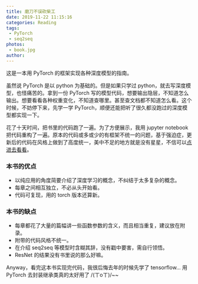 ```yaml
---
title: 磨刀不误砍柴工
date: 2019-11-22 11:15:16
categories: Reading
tags:
 - PyTorch
 - seq2seq
photos:
 - book.jpg
author: 
---
```


这是一本用 PyTorch 的框架实现各种深度模型的指南。

虽然说 PyTorch 是以 python 为基础的。但是如果只学过 python，就去写深度模型，也怪痛苦的。拿到一份 PyTorch 写的模型代码，想要输出隐层，不知道怎么输出。想要看看各种权重变化，不知道查哪里。甚至查文档都不知道怎么看。这个时候，不妨停下来，先学一学 PyTorch，顺便还能把听了很久都没跑过的深度模型都实现一下。

花了十天时间，把书里的代码跑了一遍。为了方便展示，我用 jupyter notebook 把代码重构了一遍。原本的代码或多或少的有框架不统一的问题，基于强迫症，更新后的代码在风格上做到了高度统一，美中不足的地方就是没有星星，不信可以[点进去看看](https://github.com/Baileyswu/pytorch-exercise)。

### 本书的优点
- 以纯应用的角度简要介绍了深度学习的概念，不纠结于太多复杂的概念。
- 每章之间相互独立，不必从头开始看。
- 代码可复现，用的 torch 版本还算新。

### 本书的缺点
- 每章都花了大量的篇幅讲一些函数参数的含义，而且相当重复，建议放在附录。
- 附带的代码风格不统一。
- 在介绍 seq2seq 等模型时含糊其辞，没有戳中要害，需自行领悟。
- ResNet 的结果没有书里说的那么好嘛。


Anyway，看完这本书实现完代码，我很后悔去年的时候先学了 tensorflow... 用 PyTorch 去封装继承类真的太好用了 /(ㄒoㄒ)/~~
